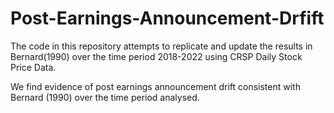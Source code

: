 # Post-Earnings-Announcement-Drfift

The code in this repository attempts to replicate and update the results in Bernard(1990) over the time period 2018-2022 using CRSP Daily Stock Price Data. 

We find evidence of post earnings announcement drift consistent with Bernard (1990) over the time period analysed.

